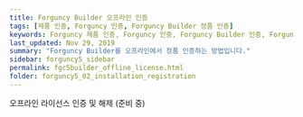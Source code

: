 ```yaml
---
title: Forguncy Builder 오프라인 인증
tags: [제품 인증, Forguncy 인증, Forguncy Builder 정품 인증]
keywords: Forguncy 제품 인증, Forguncy 인증, Forguncy Builder 인증, Forguncy 정품, Forguncy 정품 인증, Forguncy Builder 정품, Forguncy Builder 정품 인증
last_updated: Nov 29, 2019
summary: "Forguncy Builder를 오프라인에서 정품 인증하는 방법입니다."
sidebar: forguncy5_sidebar
permalink: fgc5builder_offline_license.html
folder: forguncy5_02_installation_registration
---
```


오프라인 라이선스 인증 및 해제 (준비 중)


